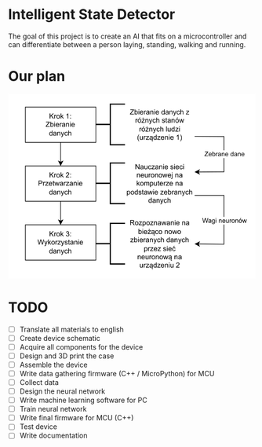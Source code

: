 # Intelligent State Detector
The goal of this project is to create an AI that fits on a microcontroller and can differentiate between a person laying, standing, walking and running.
# Our plan
![roadmap](images/roadmap.png)
# TODO
- [ ] Translate all materials to english
- [ ] Create device schematic
- [ ] Acquire all components for the device
- [ ] Design and 3D print the case
- [ ] Assemble the device
- [ ] Write data gathering firmware (C++ / MicroPython) for MCU
- [ ] Collect data
- [ ] Design the neural network
- [ ] Write machine learning software for PC
- [ ] Train neural network
- [ ] Write final firmware for MCU (C++)
- [ ] Test device
- [ ] Write documentation